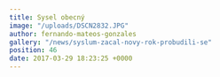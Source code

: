 ```yaml
---
title: Sysel obecný
image: "/uploads/DSCN2832.JPG"
author: fernando-mateos-gonzales
gallery: "/news/syslum-zacal-novy-rok-probudili-se"
position: 46
date: 2017-03-29 18:23:25 +0000
---
```

